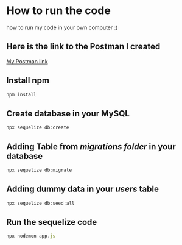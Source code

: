 # How to run the code
how to run my code in your own computer :)

## Here is the link to the Postman I created
[My Postman link](https://documenter.getpostman.com/view/28599086/2s9YJW5RJp)

## Install npm
```javascript
npm install
```

## Create database in your **MySQL**
```javascript
npx sequelize db:create
```

## Adding Table from *migrations folder* in your database
```javascript
npx sequelize db:migrate
```

## Adding dummy data in your *users* table
```javascript
npx sequelize db:seed:all
```

## Run the sequelize code
```javascript
npx nodemon app.js
```
